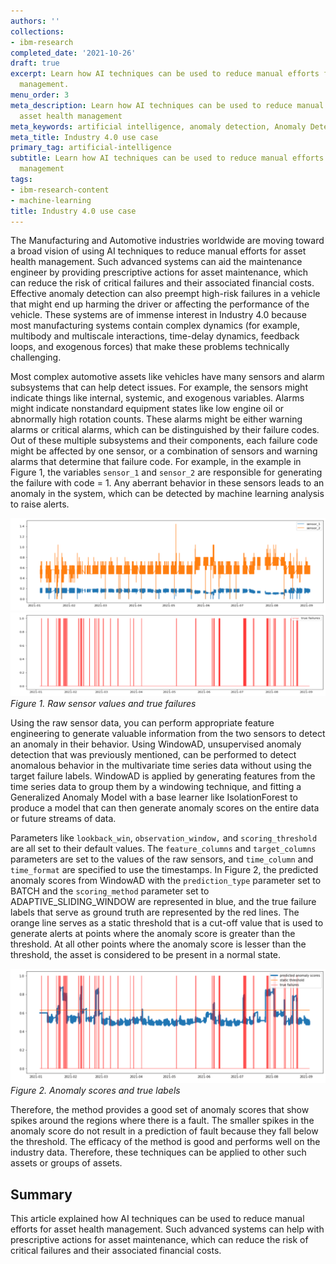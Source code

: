 ```yaml
---
authors: ''
collections:
- ibm-research
completed_date: '2021-10-26'
draft: true
excerpt: Learn how AI techniques can be used to reduce manual efforts for asset health
  management.
menu_order: 3
meta_description: Learn how AI techniques can be used to reduce manual efforts for
  asset health management
meta_keywords: artificial intelligence, anomaly detection, Anomaly Detection APIs
meta_title: Industry 4.0 use case
primary_tag: artificial-intelligence
subtitle: Learn how AI techniques can be used to reduce manual efforts for asset health
  management
tags:
- ibm-research-content
- machine-learning
title: Industry 4.0 use case
---
```


The Manufacturing and Automotive industries worldwide are moving toward a broad vision of using AI techniques to reduce manual efforts for asset health management. Such advanced systems can aid the maintenance engineer by providing prescriptive actions for asset maintenance, which can reduce the risk of critical failures and their associated financial costs. Effective anomaly detection can also preempt high-risk failures in a vehicle that might end up harming the driver or affecting the performance of the vehicle. These systems are of immense interest in Industry 4.0 because most manufacturing systems contain complex dynamics (for example, multibody and multiscale interactions, time-delay dynamics, feedback loops, and exogenous forces) that make these problems technically challenging.

Most complex automotive assets like vehicles have many sensors and alarm subsystems that can help detect issues. For example, the sensors might indicate things like internal, systemic, and exogenous variables. Alarms might indicate nonstandard equipment states like low engine oil or abnormally high rotation counts. These alarms might be either warning alarms or critical alarms, which can be distinguished by their failure codes. Out of these multiple subsystems and their components, each failure code might be affected by one sensor, or a combination of sensors and warning alarms that determine that failure code. For example, in the example in Figure 1, the variables `sensor_1` and `sensor_2` are responsible for generating the failure with code = 1. Any aberrant behavior in these sensors leads to an anomaly in the system, which can be detected by machine learning analysis to raise alerts.

![Raw sensor values](images/raw-sensor.png)
![True failures](images/true-failures.png)<br/>
*Figure 1. Raw sensor values and true failures*

Using the raw sensor data, you can perform appropriate feature engineering to generate valuable information from the two sensors to detect an anomaly in their behavior. Using WindowAD, unsupervised anomaly detection that was previously mentioned, can be performed to detect anomalous behavior in the multivariate time series data without using the target failure labels. WindowAD is applied by generating features from the time series data to group them by a windowing technique, and fitting a Generalized Anomaly Model with a base learner like IsolationForest to produce a model that can then generate anomaly scores on the entire data or future streams of data.

Parameters like `lookback_win`, `observation_window,` and `scoring_threshold` are all set to their default values. The `feature_columns` and `target_columns` parameters are set to the values of the raw sensors, and `time_column` and `time_format` are specified to use the timestamps. In Figure 2, the predicted anomaly scores from WindowAD with the `prediction_type` parameter set to BATCH and the `scoring_method` parameter set to ADAPTIVE_SLIDING_WINDOW are represented in blue, and the true failure labels that serve as ground truth are represented by the red lines. The orange line serves as a static threshold that is a cut-off value that is used to generate alerts at points where the anomaly score is greater than the threshold. At all other points where the anomaly score is lesser than the threshold, the asset is considered to be present in a normal state.

![Anomaly scores and true labels](images/anomaly-scores.png)<br/>
*Figure 2. Anomaly scores and true labels*

Therefore, the method provides a good set of anomaly scores that show spikes around the regions where there is a fault. The smaller spikes in the anomaly score do not result in a prediction of fault because they fall below the threshold. The efficacy of the method is good and performs well on the industry data. Therefore, these techniques can be applied to other such assets or groups of assets.

## Summary

This article explained how AI techniques can be used to reduce manual efforts for asset health management. Such advanced systems can help with prescriptive actions for asset maintenance, which can reduce the risk of critical failures and their associated financial costs.
